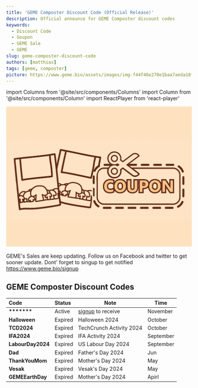 ```yaml
---
title: 'GEME Composter Discount Code (Official Release)'
description: Official announce for GEME Composter discount codes
keywords:
  - Discount Code
  - Goupon
  - GEME Sale
  - GEME
slug: geme-composter-discount-code
authors: [matthias]
tags: [geme, composter]
picture: https://www.geme.bio/assets/images/img-f44f46e270e1baa7aeda18f248c0a649.png
---
```

<head>
    <meta charSet="utf-8" />
    <meta name="twitter:card" content="summary_large_image" />
    <meta data-rh="true" property="og:image" content="https://www.geme.bio/assets/images/img-f44f46e270e1baa7aeda18f248c0a649.png" />
    <meta data-rh="true" name="twitter:image" content="https://www.geme.bio/assets/images/img-f44f46e270e1baa7aeda18f248c0a649.png"/>
    <meta data-rh="true" property="og:url" content="https://www.geme.bio/blog/overcoming-the-challenges-of-composting-in-winter"/>
    <meta data-rh="true" property="og:locale" content="en"/>
</head>

import Columns from '@site/src/components/Columns'
import Column from '@site/src/components/Column'
import ReactPlayer from 'react-player'

![Food Waste Composting](./img/img.png)

GEME's Sales are keep updating. Follow us on Facebook and twitter to get sooner update.
Dont' forget to singup to get notified  https://www.geme.bio/signup

<!-- truncate -->

## GEME Composter Discount Codes 


| Code               | Status  | Note                                             | Time      |
|:-------------------|:--------|--------------------------------------------------|-----------|
| **\*\*\*\*\*\*\*** | Active  | [signup](https://www.geme.bio/signup) to receive | November  |
| **Halloween**      | Expired | Halloween 2024                                   | October   |
| **TCD2024**        | Expired | TechCrunch Activity 2024                         | October   |
| **IFA2024**        | Expired | IFA Activity 2024                                | September |
| **LabourDay2024**  | Expired | US Labour Day 2024                               | September |
| **Dad**            | Expired | Father's Day 2024                                | Jun       |
| **ThankYouMom**    | Expired | Mother's Day 2024                                | May       |
| **Vesak**          | Expired | Vesak's Day 2024                                 | May       |
| **GEMEEarthDay**   | Expired | Mother's Day 2024                                | Apirl     |



